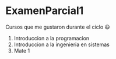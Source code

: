# ExamenParcial1
Cursos que me gustaron durante el ciclo 😃
1. Introduccion a la programacion
2. Introduccion a la ingenieria en sistemas
3. Mate 1 
